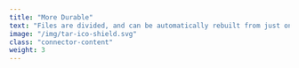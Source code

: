 ```yaml
---
title: "More Durable"
text: "Files are divided, and can be automatically rebuilt from just one third of its pieces."
image: "/img/tar-ico-shield.svg"
class: "connector-content"
weight: 3
---
```


